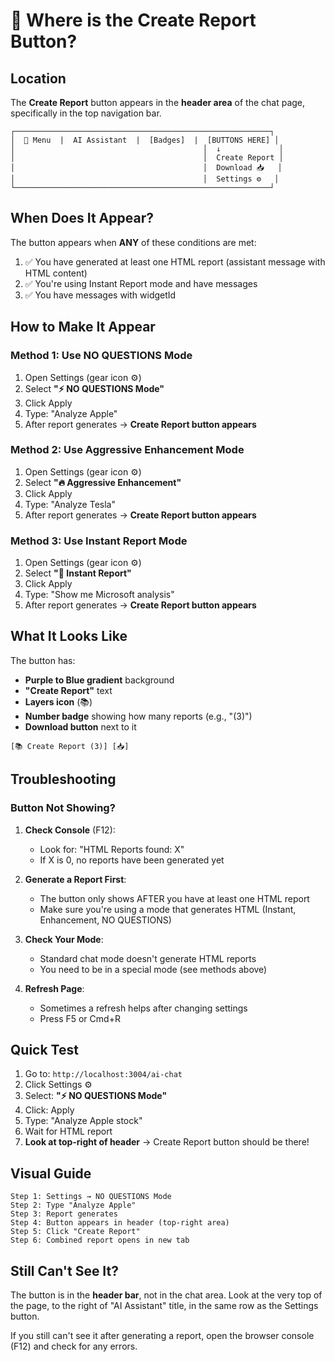 # 📍 Where is the Create Report Button?

## Location
The **Create Report** button appears in the **header area** of the chat page, specifically in the top navigation bar.

```
┌─────────────────────────────────────────────────────────┐
│  🍔 Menu  |  AI Assistant  |  [Badges]  |  [BUTTONS HERE] │
│                                          │  ↓             │
│                                          │  Create Report │
│                                          │  Download 📥   │
│                                          │  Settings ⚙️   │
└─────────────────────────────────────────────────────────┘
```

## When Does It Appear?

The button appears when **ANY** of these conditions are met:

1. ✅ You have generated at least one HTML report (assistant message with HTML content)
2. ✅ You're using Instant Report mode and have messages
3. ✅ You have messages with widgetId

## How to Make It Appear

### Method 1: Use NO QUESTIONS Mode
1. Open Settings (gear icon ⚙️)
2. Select **"⚡ NO QUESTIONS Mode"**
3. Click Apply
4. Type: "Analyze Apple"
5. After report generates → **Create Report button appears**

### Method 2: Use Aggressive Enhancement Mode
1. Open Settings (gear icon ⚙️)
2. Select **"🔥 Aggressive Enhancement"**
3. Click Apply
4. Type: "Analyze Tesla"
5. After report generates → **Create Report button appears**

### Method 3: Use Instant Report Mode
1. Open Settings (gear icon ⚙️)
2. Select **"🚀 Instant Report"**
3. Click Apply
4. Type: "Show me Microsoft analysis"
5. After report generates → **Create Report button appears**

## What It Looks Like

The button has:
- **Purple to Blue gradient** background
- **"Create Report"** text
- **Layers icon** (📚)
- **Number badge** showing how many reports (e.g., "(3)")
- **Download button** next to it

```
[📚 Create Report (3)] [📥]
```

## Troubleshooting

### Button Not Showing?

1. **Check Console** (F12):
   - Look for: "HTML Reports found: X"
   - If X is 0, no reports have been generated yet

2. **Generate a Report First**:
   - The button only shows AFTER you have at least one HTML report
   - Make sure you're using a mode that generates HTML (Instant, Enhancement, NO QUESTIONS)

3. **Check Your Mode**:
   - Standard chat mode doesn't generate HTML reports
   - You need to be in a special mode (see methods above)

4. **Refresh Page**:
   - Sometimes a refresh helps after changing settings
   - Press F5 or Cmd+R

## Quick Test

1. Go to: `http://localhost:3004/ai-chat`
2. Click Settings ⚙️
3. Select: **"⚡ NO QUESTIONS Mode"**
4. Click: Apply
5. Type: "Analyze Apple stock"
6. Wait for HTML report
7. **Look at top-right of header** → Create Report button should be there!

## Visual Guide

```
Step 1: Settings → NO QUESTIONS Mode
Step 2: Type "Analyze Apple"
Step 3: Report generates
Step 4: Button appears in header (top-right area)
Step 5: Click "Create Report"
Step 6: Combined report opens in new tab
```

## Still Can't See It?

The button is in the **header bar**, not in the chat area. Look at the very top of the page, to the right of "AI Assistant" title, in the same row as the Settings button.

If you still can't see it after generating a report, open the browser console (F12) and check for any errors.